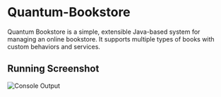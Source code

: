 # Quantum-Bookstore
Quantum Bookstore is a simple, extensible Java-based system for managing an online bookstore. It supports multiple types of books with custom behaviors and services.

## Running Screenshot

![Console Output](screenshots/Screenshot_console_output.png)